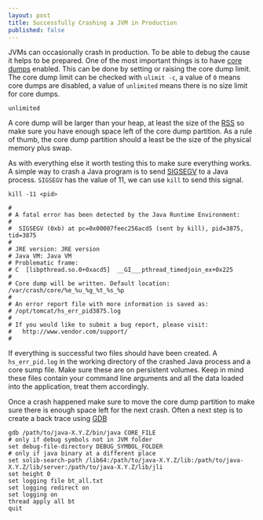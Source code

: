 ```yaml
---
layout: post
title: Successfully Crashing a JVM in Production
published: false
---
```


JVMs can occasionally crash in production. To be able to debug the cause it helps to be prepared. One of the most important things is to have [core dumps](http://man7.org/linux/man-pages/man5/core.5.html) enabled. This can be done by setting or raising the core dump limit. The core dump limit can be checked with `ulimit -c`, a value of `0` means core dumps are disabled, a value of `unlimited` means there is no size limit for core dumps.


```$ulimit -c
unlimited
```

A core dump will be larger than your heap, at least the size of the [RSS](https://en.wikipedia.org/wiki/Resident_set_size) so make sure you have enough space left of the core dump partition. As a rule of thumb, the core dump partition should a least be the size of the physical memory plus swap.

As with everything else it worth testing this to make sure everything works. A simple way to crash a Java program is to send [SIGSEGV](https://en.wikipedia.org/wiki/Segmentation_fault) to a Java process. `SIGSEGV` has the value of 11, we can use `kill` to send this signal.

```
kill -11 <pid>
```

```
#
# A fatal error has been detected by the Java Runtime Environment:
#
#  SIGSEGV (0xb) at pc=0x00007feec256acd5 (sent by kill), pid=3875, tid=3875
#
# JRE version: JRE version
# Java VM: Java VM
# Problematic frame:
# C  [libpthread.so.0+0xacd5]  __GI___pthread_timedjoin_ex+0x225
#
# Core dump will be written. Default location: /var/crash/core/%e_%u_%g_%t_%s_%p
#
# An error report file with more information is saved as:
# /opt/tomcat/hs_err_pid3875.log
#
# If you would like to submit a bug report, please visit:
#   http://www.vendor.com/support/
#
```

If everything is successful two files should have been created. A `hs_err_pid.log` in the working directory of the crashed Java process and a core sump file. Make sure these are on persistent volumes. Keep in mind these files contain your command line arguments and all the data loaded into the application, treat them accordingly.

Once a crash happened make sure to move the core dump partition to make sure there is enough space left for the next crash. Often a next step is to create a back trace using [GDB](https://www.gnu.org/software/gdb/)

```
gdb /path/to/java-X.Y.Z/bin/java CORE_FILE
# only if debug symbols not in JVM folder
set debug-file-directory DEBUG_SYMBOL_FOLDER
# only if java binary at a different place
set solib-search-path /lib64:/path/to/java-X.Y.Z/lib:/path/to/java-X.Y.Z/lib/server:/path/to/java-X.Y.Z/lib/jli
set height 0
set logging file bt_all.txt
set logging redirect on
set logging on
thread apply all bt
quit

```


